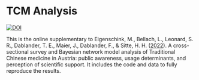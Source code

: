 # TCM Analysis
[![DOI](https://zenodo.org/badge/441271264.svg)](https://zenodo.org/badge/latestdoi/441271264)

This is the online supplementary to Eigenschink, M., Bellach, L., Leonard, S. R., Dablander, T. E., Maier, J., Dablander, F., & Sitte, H. H. ([2022](https://www.medrxiv.org/content/10.1101/2021.12.24.21268331v2)). A cross-sectional survey and Bayesian network model analysis of Traditional Chinese medicine in Austria: public awareness, usage determinants, and perception of scientific support. It includes the code and data to fully reproduce the results.
